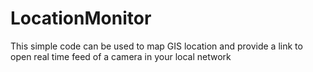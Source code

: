 # LocationMonitor
This simple code can be used to map GIS location and provide a link to open real time feed of a camera in your local network
